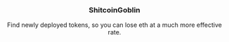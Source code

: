 
<!-- PROJECT LOGO -->
<br />
<div align="center">
  <h3 align="center">ShitcoinGoblin</h3>

  <p align="center">
    Find newly deployed tokens, so you can lose eth at a much more effective rate.    <br />

  </p>